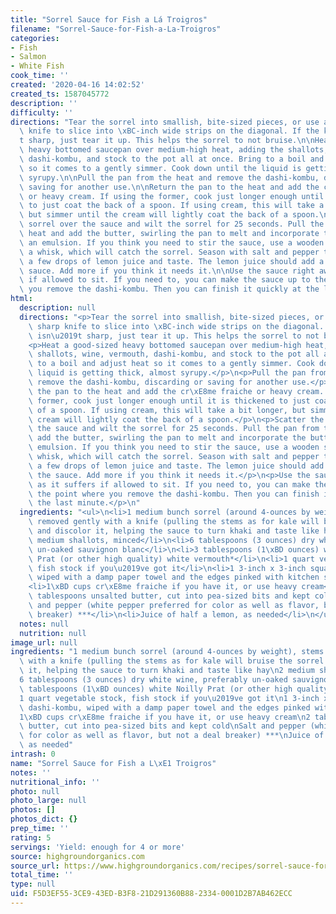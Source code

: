 ```yaml
---
title: "Sorrel Sauce for Fish a Lá Troigros"
filename: "Sorrel-Sauce-for-Fish-a-La-Troigros"
categories:
- Fish
- Salmon
- White Fish
cook_time: ''
created: '2020-04-16 14:02:52'
created_ts: 1587045772
description: ''
difficulty: ''
directions: "Tear the sorrel into smallish, bite-sized pieces, or use a really sharp\
  \ knife to slice into \xBC-inch wide strips on the diagonal. If the knife isn\u2019\
  t sharp, just tear it up. This helps the sorrel to not bruise.\n\nHeat a good-sized\
  \ heavy bottomed saucepan over medium-high heat, adding the shallots, wine, vermouth,\
  \ dashi-kombu, and stock to the pot all at once. Bring to a boil and adjust heat\
  \ so it comes to a gently simmer. Cook down until the liquid is getting thick, almost\
  \ syrupy.\n\nPull the pan from the heat and remove the dashi-kombu, discarding or\
  \ saving for another use.\n\nReturn the pan to the heat and add the cr\xE8me fraiche\
  \ or heavy cream. If using the former, cook just longer enough until it is thickened\
  \ to just coat the back of a spoon. If using cream, this will take a bit longer,\
  \ but simmer until the cream will lightly coat the back of a spoon.\n\nScatter the\
  \ sorrel over the sauce and wilt the sorrel for 25 seconds. Pull the pan from the\
  \ heat and add the butter, swirling the pan to melt and incorporate the butter into\
  \ an emulsion. If you think you need to stir the sauce, use a wooden spoon, not\
  \ a whisk, which will catch the sorrel. Season with salt and pepper to taste. Add\
  \ a few drops of lemon juice and taste. The lemon juice should add a spark to the\
  \ sauce. Add more if you think it needs it.\n\nUse the sauce right away as it suffers\
  \ if allowed to sit. If you need to, you can make the sauce up to the point where\
  \ you remove the dashi-kombu. Then you can finish it quickly at the last minute."
html:
  description: null
  directions: "<p>Tear the sorrel into smallish, bite-sized pieces, or use a really\
    \ sharp knife to slice into \xBC-inch wide strips on the diagonal. If the knife\
    \ isn\u2019t sharp, just tear it up. This helps the sorrel to not bruise.</p>\n\
    <p>Heat a good-sized heavy bottomed saucepan over medium-high heat, adding the\
    \ shallots, wine, vermouth, dashi-kombu, and stock to the pot all at once. Bring\
    \ to a boil and adjust heat so it comes to a gently simmer. Cook down until the\
    \ liquid is getting thick, almost syrupy.</p>\n<p>Pull the pan from the heat and\
    \ remove the dashi-kombu, discarding or saving for another use.</p>\n<p>Return\
    \ the pan to the heat and add the cr\xE8me fraiche or heavy cream. If using the\
    \ former, cook just longer enough until it is thickened to just coat the back\
    \ of a spoon. If using cream, this will take a bit longer, but simmer until the\
    \ cream will lightly coat the back of a spoon.</p>\n<p>Scatter the sorrel over\
    \ the sauce and wilt the sorrel for 25 seconds. Pull the pan from the heat and\
    \ add the butter, swirling the pan to melt and incorporate the butter into an\
    \ emulsion. If you think you need to stir the sauce, use a wooden spoon, not a\
    \ whisk, which will catch the sorrel. Season with salt and pepper to taste. Add\
    \ a few drops of lemon juice and taste. The lemon juice should add a spark to\
    \ the sauce. Add more if you think it needs it.</p>\n<p>Use the sauce right away\
    \ as it suffers if allowed to sit. If you need to, you can make the sauce up to\
    \ the point where you remove the dashi-kombu. Then you can finish it quickly at\
    \ the last minute.</p>\n"
  ingredients: "<ul>\n<li>1 medium bunch sorrel (around 4-ounces by weight), stems\
    \ removed gently with a knife (pulling the stems as for kale will bruise the sorrel\
    \ and discolor it, helping the sauce to turn khaki and taste like hay</li>\n<li>2\
    \ medium shallots, minced</li>\n<li>6 tablespoons (3 ounces) dry white wine, preferably\
    \ un-oaked sauvignon blanc</li>\n<li>3 tablespoons (1\xBD ounces) white Noilly\
    \ Prat (or other high quality) white vermouth*</li>\n<li>1 quart vegetable stock,\
    \ fish stock if you\u2019ve got it</li>\n<li>1 3-inch x 3-inch square dashi-kombu,\
    \ wiped with a damp paper towel and the edges pinked with kitchen scissors**</li>\n\
    <li>1\xBD cups cr\xE8me fraiche if you have it, or use heavy cream</li>\n<li>2\
    \ tablespoons unsalted butter, cut into pea-sized bits and kept cold</li>\n<li>Salt\
    \ and pepper (white pepper preferred for color as well as flavor, but not a deal\
    \ breaker) ***</li>\n<li>Juice of half a lemon, as needed</li>\n</ul>\n"
  notes: null
  nutrition: null
image_url: null
ingredients: "1 medium bunch sorrel (around 4-ounces by weight), stems removed gently\
  \ with a knife (pulling the stems as for kale will bruise the sorrel and discolor\
  \ it, helping the sauce to turn khaki and taste like hay\n2 medium shallots, minced\n\
  6 tablespoons (3 ounces) dry white wine, preferably un-oaked sauvignon blanc\n3\
  \ tablespoons (1\xBD ounces) white Noilly Prat (or other high quality) white vermouth*\n\
  1 quart vegetable stock, fish stock if you\u2019ve got it\n1 3-inch x 3-inch square\
  \ dashi-kombu, wiped with a damp paper towel and the edges pinked with kitchen scissors**\n\
  1\xBD cups cr\xE8me fraiche if you have it, or use heavy cream\n2 tablespoons unsalted\
  \ butter, cut into pea-sized bits and kept cold\nSalt and pepper (white pepper preferred\
  \ for color as well as flavor, but not a deal breaker) ***\nJuice of half a lemon,\
  \ as needed"
intrash: 0
name: "Sorrel Sauce for Fish a L\xE1 Troigros"
notes: ''
nutritional_info: ''
photo: null
photo_large: null
photos: []
photos_dict: {}
prep_time: ''
rating: 5
servings: 'Yield: enough for 4 or more'
source: highgroundorganics.com
source_url: https://www.highgroundorganics.com/recipes/sorrel-sauce-for-fish-a-la-troigros/
total_time: ''
type: null
uid: F5D3EF55-3CE9-43ED-B3F8-21D291360B88-2334-0001D2B7AB462ECC
---
```

